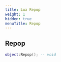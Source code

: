 ```yaml
---
title: Lua Repop
weight: 1
hidden: true
menuTitle: Repop
---
```

## Repop
```lua
object:Repop(); -- void
```
